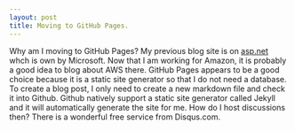```yaml
---
layout: post
title: Moving to GitHub Pages.
---
```


Why am I moving to GitHub Pages? My previous blog site is on 
[asp.net](http://asp.net/lichen) whch is own by Microsoft. 
Now that I am working for Amazon, it is probably a good idea to blog about AWS there.
GitHub Pages appears to be a good choice because it is a static site generator so
that I do not need a database. To create a blog post, I only need to create a
new markdown file and check it into Github. Github natively support a static site
generator called Jekyll and it will automatically generate the site for me. 
How do I host discussions then? There is a wonderful free service from Disqus.com.

